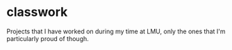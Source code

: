 # classwork
Projects that I have worked on during my time at LMU, only the ones that I'm particularly proud of though.
